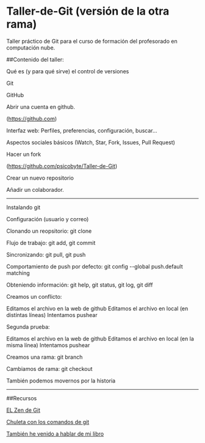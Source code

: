 Taller-de-Git (versión de la otra rama)
=============

Taller práctico de Git para el curso de formación del profesorado en computación nube.

##Contenido del taller:

Qué es (y para qué sirve) el control de versiones

Git

GitHub

Abrir una cuenta en github.

(https://github.com)

Interfaz web: Perfiles, preferencias, configuración, buscar...

Aspectos sociales básicos (Watch, Star, Fork, Issues, Pull Request)

Hacer un fork

(https://github.com/psicobyte/Taller-de-Git)

Crear un nuevo repositorio

Añadir un colaborador.

--------------------------------

Instalando git

Configuración (usuario y correo)

Clonando un reopsitorio: git clone

Flujo de trabajo: git add, git commit

Sincronizando: git pull, git push

Comportamiento de push por defecto: git config --global push.default matching

Obteniendo información: git help, git status, git log, git diff

Creamos un conflicto:

Editamos el archivo en la web de github
Editamos el archivo en local (en distíntas líneas)
Intentamos pushear

Segunda prueba:

Editamos el archivo en la web de github
Editamos el archivo en local (en la misma línea)
Intentamos pushear



Creamos una rama: git branch

Cambiamos de rama: git checkout

También podemos movernos por la historia


------------------------------------

##Recursos

[EL Zen de Git](http://www.psicobyte.com/descargas/ZenDeGit2.pdf)

[Chuleta con los comandos de git](https://training.github.com/kit/downloads/github-git-cheat-sheet.pdf)

[También he venido a hablar de mi libro](http://www.amazon.es/gp/product/B00K515GL2?adid=1CD5MEA4AAGDTYMASSXP)
